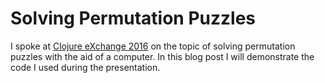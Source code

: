 # Solving Permutation Puzzles

I spoke at [Clojure eXchange 2016](https://skillsmatter.com/conferences/7430-clojure-exchange-2016)
on the topic of solving permutation puzzles with the aid of a computer. In this
blog post I will demonstrate the code I used during the presentation.
